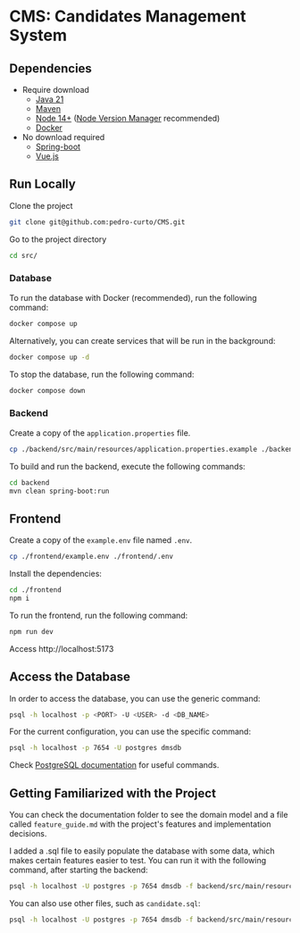 # CMS: Candidates Management System

## Dependencies

- Require download
  - [Java 21](https://www.oracle.com/java/technologies/javase/jdk21-archive-downloads.html)
  - [Maven](https://maven.apache.org/download.cgi)
  - [Node 14+](https://nodejs.org/en/) ([Node Version Manager](https://github.com/nvm-sh/nvm) recommended)
  - [Docker](https://www.docker.com/)
- No download required
  - [Spring-boot](https://spring.io/)
  - [Vue.js](https://vuejs.org/)


## Run Locally

Clone the project

```bash
git clone git@github.com:pedro-curto/CMS.git
```

Go to the project directory

```bash
cd src/
```

### Database

To run the database with Docker (recommended), run the following command:

```bash
docker compose up
```

Alternatively, you can create services that will be run in the background:

```bash
docker compose up -d
```

To stop the database, run the following command:

```bash
docker compose down
```

### Backend

Create a copy of the `application.properties` file.

```bash
cp ./backend/src/main/resources/application.properties.example ./backend/src/main/resources/application.properties
```

To build and run the backend, execute the following commands:

```bash
cd backend
mvn clean spring-boot:run
```

## Frontend

Create a copy of the `example.env` file named `.env`.

```bash
cp ./frontend/example.env ./frontend/.env
```

Install the dependencies:

```bash
cd ./frontend
npm i
```

To run the frontend, run the following command:

```bash
npm run dev
```

Access http://localhost:5173

## Access the Database

In order to access the database, you can use the generic command:

```bash
psql -h localhost -p <PORT> -U <USER> -d <DB_NAME>
```

For the current configuration, you can use the specific command:

```bash
psql -h localhost -p 7654 -U postgres dmsdb
```

Check [PostgreSQL documentation](https://www.postgresql.org/docs/current/app-psql.html) for useful commands.

## Getting Familiarized with the Project

You can check the documentation folder to see the domain model and a file 
called `feature_guide.md` with the project's features and implementation decisions.

I added a .sql file to easily populate the database with some data, which makes certain features easier to test. 
You can run it with the following command, after starting the backend:

```bash
psql -h localhost -U postgres -p 7654 dmsdb -f backend/src/main/resources/sqlData/bigtest.sql
```

You can also use other files, such as `candidate.sql`:
    
```bash 
psql -h localhost -U postgres -p 7654 dmsdb -f backend/src/main/resources/sqlData/candidate.sql
```
